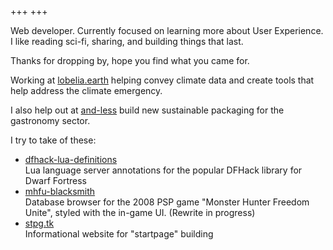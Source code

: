 +++
+++

Web developer. Currently focused on learning more about User Experience. I like reading sci-fi, sharing, and building things that last.

Thanks for dropping by, hope you find what you came for.

Working at [lobelia.earth](//lobelia.earth) helping convey climate data and
create tools that help address the climate emergency.

I also help out at [and-less](//and-less.at/) build new sustainable packaging for the gastronomy sector.

I try to take of these:

- [dfhack-lua-definitions](//github.com/vallode/dfhack-lua-definitions)  
  Lua language server annotations for the popular DFHack library for Dwarf Fortress
- [mhfu-blacksmith](//mhfu-blacksmith.netlify.app)  
  Database browser for the 2008 PSP game "Monster Hunter Freedom Unite", styled with the in-game UI. (Rewrite in progress)
- [stpg.tk](//stpg-tk.netlify.app)  
  Informational website for "startpage" building
